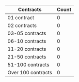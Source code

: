 | Contracts          | Count   |
|--------------------|---------|
| 01 contract | 0 |
| 02 contracts | 0 |
| 03-05 contracts | 0 |
| 06-10 contracts | 0 |
| 11-20 contracts | 0 |
| 21-50 contracts | 0 |
| 51-100 contracts | 0 |
| Over 100 contracts | 0 |

